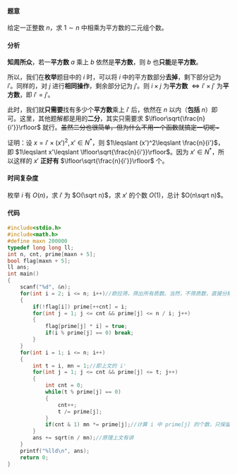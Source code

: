 #### 题意
给定一正整数 $n$，求 $1\sim n$ 中相乘为平方数的二元组个数。
#### 分析
**知周所众**，若一**平方数** $a$ 乘上 $b$ 依然是**平方数**，则 $b$ 也**只能**是**平方数**。

所以，我们在**枚举**题目中的 $i$ 时，可以将 $i$ 中的平方数部分**去掉**，剩下部分记为 $i'$。同样的，对 $j$ 进行**相同操作**，剩余部分记为 $j'$。则 $i\times j$ 为**平方数** $\Longleftrightarrow i'\times j'$ 为**平方数**，即 $i'=j'$。

此时，我们就**只需要**找有多少个**平方数**乘上 $i'$ 后，依然在 $n$ 以内（**包括** $n$）即可。这里，其他题解都是用的**二分**，其实只需要求 $\lfloor\sqrt{\frac{n}{i'}}\rfloor$ 就行。~~虽然二分也很简单，但为什么不用一个函数就搞定一切呢\~~~

证明：设 $x=i'\times (x')^2,x'\in N^*$，则 $1\leqslant (x')^2\leqslant \frac{n}{i'}$，即 $1\leqslant x'\leqslant \lfloor\sqrt{\frac{n}{i'}}\rfloor$。因为 $x'\in N^*$，所以这样的 $x'$ **正好有** $\lfloor\sqrt{\frac{n}{i'}}\rfloor$ 个。

#### 时间复杂度
枚举 $i$ 有 $O(n)$，求 $i'$ 为 $O(\sqrt n)$，求 $x'$ 的个数 $O(1)$，总计 $O(n\sqrt n)$。

#### 代码
```cpp
#include<stdio.h>
#include<math.h>
#define maxn 200000
typedef long long ll;
int n, cnt, prime[maxn + 5];
bool flag[maxn + 5];
ll ans;
int main()
{
	scanf("%d", &n);
	for(int i = 2; i <= n; i++)//欧拉筛，筛出所有质数。当然，不筛质数，直接分解也行
	{
		if(!flag[i]) prime[++cnt] = i;
		for(int j = 1; j <= cnt && prime[j] <= n / i; j++)
		{
			flag[prime[j] * i] = true;
			if(i % prime[j] == 0) break;
		}
	}
	for(int i = 1; i <= n; i++)
	{
		int t = i, mn = 1;//即上文的 i'
		for(int j = 1; j <= cnt && prime[j] <= t; j++)
		{
			int cnt = 0;
			while(t % prime[j] == 0)
			{
				cnt++;
				t /= prime[j];
			}
			if(cnt & 1) mn *= prime[j];//计算 i 中 prime[j] 的个数，只保留个数为奇数的质数
		}
		ans += sqrt(n / mn);//原理上文有讲
	}
	printf("%lld\n", ans);
	return 0;
}
```